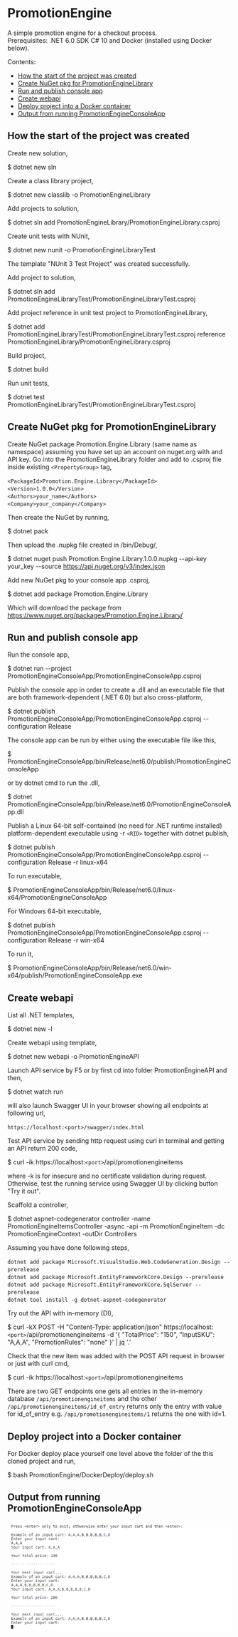 # PromotionEngine
A simple promotion engine for a checkout process.\
Prerequisites: .NET 6.0 SDK C# 10 and Docker (installed using Docker below).

Contents:
- [How the start of the project was created](#How-the-start-of-the-project-was-created)
- [Create NuGet pkg for PromotionEngineLibrary](#Create-NuGetpkg-for-PromotionEngineLibrary)
- [Run and publish console app](#Run-and-publish-console-app)
- [Create webapi](#Create-webapi)
- [Deploy project into a Docker container](#Deploy-project-into-a-Docker-container)
- [Output from running PromotionEngineConsoleApp](#Output-from-running-PromotionEngineConsoleApp)

## How the start of the project was created

Create new solution,

$ dotnet new sln

Create a class library project,

$ dotnet new classlib -o PromotionEngineLibrary

Add projects to solution,

$ dotnet sln add PromotionEngineLibrary/PromotionEngineLibrary.csproj

Create unit tests with NUnit,

$ dotnet new nunit -o PromotionEngineLibraryTest

The template "NUnit 3 Test Project" was created successfully.

Add project to solution,

$ dotnet sln add PromotionEngineLibraryTest/PromotionEngineLibraryTest.csproj

Add project reference in unit test project to PromotionEngineLibrary,

$ dotnet add PromotionEngineLibraryTest/PromotionEngineLibraryTest.csproj reference PromotionEngineLibrary/PromotionEngineLibrary.csproj

Build project,

$ dotnet build

Run unit tests,

$ dotnet test PromotionEngineLibraryTest/PromotionEngineLibraryTest.csproj

## Create NuGet pkg for PromotionEngineLibrary

Create NuGet package Promotion.Engine.Library (same name as namespace) assuming you have set up an account on nuget.org with and API key. Go into the PromotionEngineLibrary folder and add to .csproj file inside existing `<PropertyGroup>` tag,

`<PackageId>Promotion.Engine.Library</PackageId>`\
`<Version>1.0.0</Version>`\
`<Authors>your_name</Authors>`\
`<Company>your_company</Company>`

Then create the NuGet by running,

$ dotnet pack

Then upload the .nupkg file created in /bin/Debug/,

$ dotnet nuget push Promotion.Engine.Library.1.0.0.nupkg --api-key your_key --source https://api.nuget.org/v3/index.json

Add new NuGet pkg to your console app .csproj,

$ dotnet add package Promotion.Engine.Library

Which will download the package from https://www.nuget.org/packages/Promotion.Engine.Library/

## Run and publish console app

Run the console app,

$ dotnet run --project PromotionEngineConsoleApp/PromotionEngineConsoleApp.csproj

Publish the console app in order to create a .dll and an executable file that are both framework-dependent (.NET 6.0) but also cross-platform,

$ dotnet publish PromotionEngineConsoleApp/PromotionEngineConsoleApp.csproj --configuration Release

The console app can be run by either using the executable file like this,

$ PromotionEngineConsoleApp/bin/Release/net6.0/publish/PromotionEngineConsoleApp

or by dotnet cmd to run the .dll,

$ dotnet PromotionEngineConsoleApp/bin/Release/net6.0/PromotionEngineConsoleApp.dll

Publish a Linux 64-bit self-contained (no need for .NET runtime installed) platform-dependent executable using -r `<RID>` together with dotnet publish,

$ dotnet publish PromotionEngineConsoleApp/PromotionEngineConsoleApp.csproj --configuration Release -r linux-x64

To run executable,

$ PromotionEngineConsoleApp/bin/Release/net6.0/linux-x64/PromotionEngineConsoleApp

For Windows 64-bit executable,

$ dotnet publish PromotionEngineConsoleApp/PromotionEngineConsoleApp.csproj --configuration Release -r win-x64

To run it,

$ PromotionEngineConsoleApp/bin/Release/net6.0/win-x64/publish/PromotionEngineConsoleApp.exe

## Create webapi

List all .NET templates,

$ dotnet new -l

Create webapi using template,

$ dotnet new webapi -o PromotionEngineAPI

Launch API service by F5 or by first cd into folder PromotionEngineAPI and then,

$ dotnet watch run

will also launch Swagger UI in your browser showing all endpoints at following url,

`https://localhost:<port>/swagger/index.html`

Test API service by sending http request using curl in terminal and getting an API return 200 code,

$ curl -ik https://localhost:`<port>`/api/promotionengineitems

where -k is for insecure and no certificate validation during request. Otherwise, test the running service using Swagger UI by clicking button "Try it out".

Scaffold a controller,

$ dotnet aspnet-codegenerator controller -name PromotionEngineItemsController -async -api -m PromotionEngineItem -dc PromotionEngineContext -outDir Controllers

Assuming you have done following steps,

`dotnet add package Microsoft.VisualStudio.Web.CodeGeneration.Design --prerelease`\
`dotnet add package Microsoft.EntityFrameworkCore.Design --prerelease`\
`dotnet add package Microsoft.EntityFrameworkCore.SqlServer --prerelease`\
`dotnet tool install -g dotnet-aspnet-codegenerator`

Try out the API with in-memory (DI),

$ curl -kX POST -H "Content-Type: application/json" https://localhost:`<port>`/api/promotionengineitems -d '{ "TotalPrice": "150", "InputSKU": "A,A,A", "PromotionRules": "none" }' | jq '.'

Check that the new item was added with the POST API request in browser or just with curl cmd,

$ curl -ik https://localhost:`<port>`/api/promotionengineitems

There are two GET endpoints one gets all entries in the in-memory database `/api/promotionengineitems` and the other `/api/promotionengineitems/id_of_entry` returns only the entry with value for id_of_entry e.g. `/api/promotionengineitems/1` returns the one with id=1.

## Deploy project into a Docker container

For Docker deploy place yourself one level above the folder of the this cloned project and run,

$ bash PromotionEngine/DockerDeploy/deploy.sh

## Output from running PromotionEngineConsoleApp

![Output from running PromotionEngineConsoleApp](OutputPromotionEngineConsoleApp.png)
